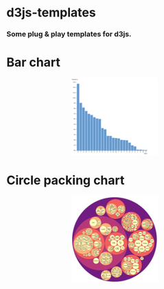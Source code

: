 # d3js-templates

### Some plug & play templates for d3js. 

# Bar chart
<p align="center">
  <img width="40%" src=".resources/img/barchart.png">
</p>

# Circle packing chart
<p align="center">
  <img width="40%" src=".resources/img/circle_packing.png">
</p>
